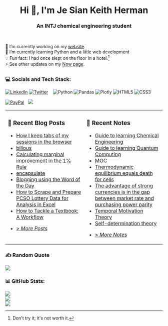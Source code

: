 <h1 align="center">Hi 👋, I'm Je Sian Keith Herman</h1>
<h3 align="center">An INTJ chemical engineering student</h3><br>

🔭 I’m currently working on my [website](https://www.jskherman.com).<br>🌱 I’m currently learning Python and a little web development<br>💡 Fun fact: I had once slept on the floor in a hotel.[^1]<br>⚡ See other updates on my [Now page](https://www.jskherman.com/now).

[^1]: Don't try it; it's not worth it.

### 💻 Socials and Tech Stack:
[![LinkedIn](https://img.shields.io/badge/LinkedIn-%230077B5.svg?logo=linkedin&logoColor=white)](https://linkedin.com/in/jskherman)
[![Twitter](https://img.shields.io/badge/Twitter-%231DA1F2.svg?logo=Twitter&logoColor=white)](https://twitter.com/jskherman) &nbsp;&nbsp;
![Python](https://img.shields.io/badge/python-3670A0?style=flat&logo=python&logoColor=ffdd54)
![Pandas](https://img.shields.io/badge/pandas-%23150458.svg?style=flat&logo=pandas&logoColor=white)
![Plotly](https://img.shields.io/badge/Plotly-%233F4F75.svg?style=flat&logo=plotly&logoColor=white)
![HTML5](https://img.shields.io/badge/html5-%23E34F26.svg?style=flat&logo=html5&logoColor=white)
![CSS3](https://img.shields.io/badge/css3-%231572B6.svg?style=flat&logo=css3&logoColor=white) 

[![PayPal](https://img.shields.io/badge/PayPal-00457C?style=for-the-badge&logo=paypal&logoColor=white)](https://paypal.me/jskherman) &nbsp;
[![](https://visitcount.itsvg.in/api?id=jskherman&icon=0&color=8)](https://visitcount.itsvg.in)

<table><tr><td valign="top" width="50%">

### 📝 Recent Blog Posts

<!-- BLOG-POST-LIST:START -->
- [How I keep tabs of my sessions in the browser](https://www.jskherman.com/posts/sessions/)
- [bilious](https://www.jskherman.com/posts/bilious/)
- [Calculating marginal improvement in the 1% Rule](https://www.jskherman.com/posts/marginal-improvement/)
- [encapsulate](https://www.jskherman.com/posts/encapsulate/)
- [Blogging using the Word of the Day](https://www.jskherman.com/posts/word-of-the-day/)
- [How to Scrape and Prepare PCSO Lottery Data for Analysis in Excel](https://www.jskherman.com/posts/lotto-data/)
- [How to Tackle a Textbook: A Workflow](https://www.jskherman.com/posts/textbook/)
<!-- BLOG-POST-LIST:END -->
- [> *More Posts*](https://www.jskherman.com/posts/)
</td><td valign="top" width="50%">

### 🔖 Recent Notes
<!-- NOTE-LIST:START -->
- [Guide to learning Chemical Engineering](https://notes.jskherman.com/02-mems/Guide-to-learning-Chemical-Engineering/)
- [Guide to learning Quantum Computing](https://notes.jskherman.com/02-mems/Guide-to-learning-Quantum-Computing/)
- [MOC](https://notes.jskherman.com/01-index/MOC/)
- [Thermodynamic equilibrium equals death for cells](https://notes.jskherman.com/02-mems/Thermodynamic-equilibrium-equals-death-for-cells/)
- [The advantage of strong currencies is in the gap between market rate and purchasing power parity](https://notes.jskherman.com/02-mems/The-advantage-of-strong-currencies-is-in-the-gap-between-market-rate-and-purchasing-power-parity/)
- [Temporal Motivation Theory](https://notes.jskherman.com/02-mems/Temporal-Motivation-Theory/)
- [Self-determination theory](https://notes.jskherman.com/02-mems/Self-determination-theory/)
<!-- NOTE-LIST:END -->
- [> *More Notes*](https://notes.jskherman.com/)
</td></tr></table>

### ✍️ Random Quote
![](https://quotes-github-readme.vercel.app/api?type=horizontal&theme=dark)

### 📊 GitHub Stats:
![](https://github-readme-stats.vercel.app/api?username=jskherman&theme=chartreuse-dark&hide_border=false&include_all_commits=true&count_private=true)<br/>
![](https://github-readme-streak-stats.herokuapp.com/?user=jskherman&theme=chartreuse-dark&hide_border=false)<br/>
![](https://github-readme-stats.vercel.app/api/top-langs/?username=jskherman&theme=chartreuse-dark&hide_border=false&include_all_commits=true&count_private=true&layout=compact)

 <!-- Proudly created with GPRM ( https://gprm.itsvg.in ) -->
  
